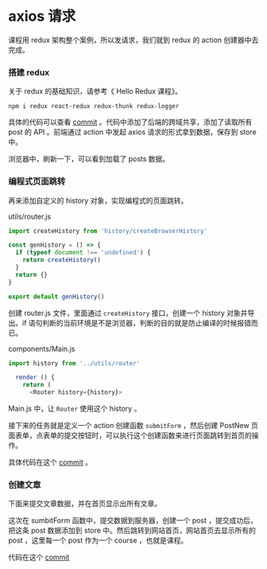 # axios 请求

课程用 redux 架构整个案例，所以发请求，我们就到 redux 的 action 创建器中去完成。

### 搭建 redux

关于 redux 的基础知识，请参考《 Hello Redux 课程》。

```
npm i redux react-redux redux-thunk redux-logger
```

具体的代码可以查看 [commit](https://github.com/haoqicat/img-upload/commit/3c835c18968482aa17d26b7c02b5e1ab74249c4f) 。代码中添加了后端的跨域共享，添加了读取所有 post 的 API 。前端通过 action 中发起 axios 请求的形式拿到数据，保存到 store 中。

浏览器中，刷新一下，可以看到加载了 posts 数据。

### 编程式页面跳转

再来添加自定义的 history 对象，实现编程式的页面跳转。

utils/router.js

```js
import createHistory from 'history/createBrowserHistory'

const genHistory = () => {
  if (typeof document !== 'undefined') {
    return createHistory()
  }
  return {}
}

export default genHistory()
```

创建 router.js 文件，里面通过 `createHistory` 接口，创建一个 history 对象并导出。if 语句判断的当前环境是不是浏览器，判断的目的就是防止编译的时候报错而已。

components/Main.js

```js
import history from '../utils/router'

  render () {
    return (
      <Router history={history}>
```

Main.js 中，让 `Router` 使用这个 history 。

接下来的任务就是定义一个 action 创建函数 `submitForm` ，然后创建 PostNew 页面表单，点表单的提交按钮时，可以执行这个创建函数来进行页面跳转到首页的操作。

具体代码在这个 [commit](https://github.com/haoqicat/img-upload/commit/03c5df4870699f27cc1c308f0e2f3a2caed19d6b) 。

### 创建文章

下面来提交文章数据，并在首页显示出所有文章。

这次在 sumbitForm 函数中，提交数据到服务器，创建一个 post ，提交成功后，把这条 post 数据添加到 store 中。然后跳转到网站首页，网站首页去显示所有的 post ，这里每一个 post 作为一个 course ，也就是课程。

代码在这个 [commit](https://github.com/haoqicat/img-upload/commit/f1c85778a5506efd4841cfae6e9f3fef9587e967)
